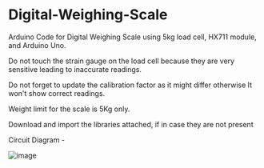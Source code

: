 # Digital-Weighing-Scale
Arduino Code for Digital Weighing Scale using 5kg load cell, HX711 module, and Arduino Uno.

Do not touch the strain gauge on the load cell because they are very sensitive leading to inaccurate readings.

Do not forget to update the calibration factor as it might differ otherwise It won't show correct readings.

Weight limit for the scale is 5Kg only.

Download and import the libraries attached, if in case they are not present

Circuit Diagram - 

![image](https://github.com/Riyanshu33/Digital-Weighing-Scale/assets/78360855/f9083a0f-41cd-40de-b957-208c30f8c8de)

